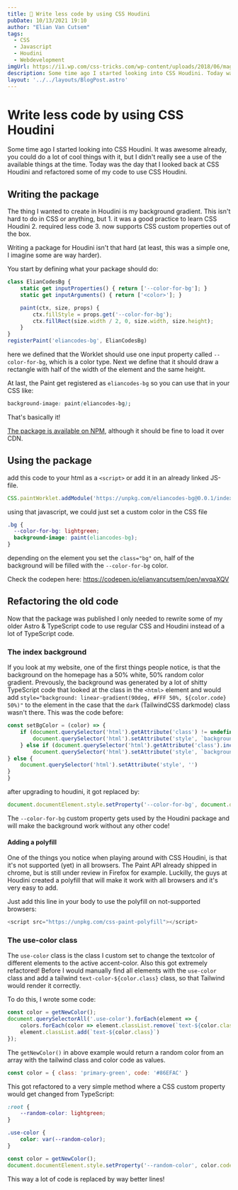 ```yaml
---
title: 🎉 Write less code by using CSS Houdini
pubDate: 10/13/2021 19:10
author: "Elian Van Cutsem"
tags:
  - CSS
  - Javascript
  - Houdini
  - Webdevelopment
imgUrl: https://i1.wp.com/css-tricks.com/wp-content/uploads/2018/06/magic-stage.png?fit=1200%2C600&ssl=1
description: Some time ago I started looking into CSS Houdini. Today was finally the day that I wrote a package to replace some of my shitty code with some CSS Houdini magic
layout: '../../layouts/BlogPost.astro'
---
```


# Write less code by using CSS Houdini

Some time ago I started looking into CSS Houdini. It was awesome already, you could do a lot of cool things with it, but I didn't really see a use of the available things at the time. Today was the day that I looked back at CSS Houdini and refactored some of my code to use CSS Houdini.

## Writing the package

The thing I wanted to create in Houdini is my background gradient. This isn't hard to do in CSS or anything, but 1. it was a good practice to learn CSS Houdini 2. required less code 3. now supports CSS custom properties out of the box.

Writing a package for Houdini isn't that hard (at least, this was a simple one, I imagine some are way harder).

You start by defining what your package should do:

```js
class ElianCodesBg {
    static get inputProperties() { return ['--color-for-bg']; }
    static get inputArguments() { return ['<color>']; }

    paint(ctx, size, props) {
        ctx.fillStyle = props.get('--color-for-bg');
        ctx.fillRect(size.width / 2, 0, size.width, size.height);
    }
}
registerPaint('eliancodes-bg', ElianCodesBg)
```

here we defined that the Worklet should use one input property called `--color-for-bg`, which is a color type. Next we define that it should draw a rectangle with half of the width of the element and the same height.

At last, the Paint get registered as `eliancodes-bg` so you can use that in your CSS like:

```css
background-image: paint(eliancodes-bg);
```

That's basically it!

[The package is available on NPM](<https://www.npmjs.com/package/eliancodes-bg>), although it should be fine to load it over CDN.

## Using the package

add this code to your html as a `<script>` or add it in an already linked JS-file.

```js
CSS.paintWorklet.addModule('https://unpkg.com/eliancodes-bg@0.0.1/index.js')
```

using that javascript, we could just set a custom color in the CSS file

```css
.bg {
  --color-for-bg: lightgreen;
  background-image: paint(eliancodes-bg);
}
```

depending on the element you set the `class="bg"` on, half of the background will be filled with the `--color-for-bg` color.

Check the codepen here: <https://codepen.io/elianvancutsem/pen/wvqaXQV>

## Refactoring the old code

Now that the package was published I only needed to rewrite some of my older Astro & TypeScript code to use regular CSS and Houdini instead of a lot of TypeScript code.

### The index background

If you look at my website, one of the first things people notice, is that the background on the homepage has a 50% white, 50% random color gradient. Prevously, the background was generated by a lot of shitty TypeScript code that looked at the class in the `<html>` element and would add `style="background: linear-gradient(90deg, #FFF 50%, ${color.code} 50%)"` to the element in the case that the `dark` (TailwindCSS darkmode) class wasn't there. This was the code before:

```ts
const setBgColor = (color) => {
    if (document.querySelector('html').getAttribute('class') != undefined && !document.querySelector('html').getAttribute('class').includes('dark') && document.querySelector('html').getAttribute('class').includes('index-bg')){
        document.querySelector('html').setAttribute('style', `background: linear-gradient(90deg, #FFF 50%, ${color.code} 50%)`)
    } else if (document.querySelector('html').getAttribute('class').includes('dark')) {
        document.querySelector('html').setAttribute('style', `background: linear-gradient(90deg, #000 50%, #000 50%)`)
} else {
    document.querySelector('html').setAttribute('style', '')
}
}
```

after upgrading to houdini, it got replaced by:

```ts
document.documentElement.style.setProperty('--color-for-bg', document.documentElement.classList.contains('dark') ? 'black' : color.code)
```

The `--color-for-bg` custom property gets used by the Houdini package and will make the background work without any other code!

#### Adding a polyfill

One of the things you notice when playing around with CSS Houdini, is that it's not supported (yet) in all browsers. The Paint API already shipped in chrome, but is still under review in Firefox for example. Luckilly, the guys at Houdini created a polyfill that will make it work with all browsers and it's very easy to add.

Just add this line in your body to use the polyfill on not-supported browsers:

```js
<script src="https://unpkg.com/css-paint-polyfill"></script>
```

### The use-color class

The `use-color` class is the class I custom set to change the textcolor of different elements to the active accent-color. Also this got extremely refactored! Before I would manually find all elements with the `use-color` class and add a tailwind `text-color-${color.class}` class, so that Tailwind would render it correctly.

To do this, I wrote some code:

```ts
const color = getNewColor();
document.querySelectorAll('.use-color').forEach(element => {
    colors.forEach(color => element.classList.remove(`text-${color.class}`));
    element.classList.add(`text-${color.class}`)
});
```

The `getNewColor()` in above example would return a random color from an array with the tailwind class and color code as values.

```js
const color = { class: 'primary-green', code: '#86EFAC' }
```

This got refactored to a very simple method where a CSS custom property would get changed from TypeScript:

```css
:root {
    --random-color: lightgreen;
}

.use-color {
    color: var(--random-color);
}
```

```ts
const color = getNewColor();
document.documentElement.style.setProperty('--random-color', color.code)
```

This way a lot of code is replaced by way better lines!
